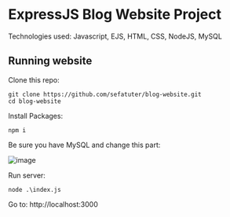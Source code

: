 # ExpressJS Blog Website Project

Technologies used: Javascript, EJS, HTML, CSS, NodeJS, MySQL

## Running website

Clone this repo:

```
git clone https://github.com/sefatuter/blog-website.git
cd blog-website
```

Install Packages:

```
npm i
```

Be sure you have MySQL and change this part:

![image](https://github.com/sefatuter/blog-website/assets/95074982/0b950661-4484-4e32-8931-83112d49fa4c)

Run server:
```
node .\index.js
```
Go to: http://localhost:3000


